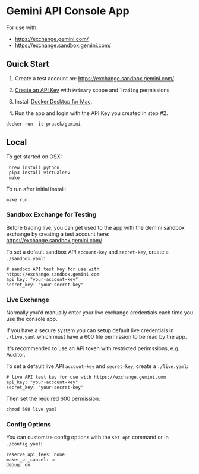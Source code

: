 # Gemini API Console App

For use with:
 - https://exchange.gemini.com/
 - https://exchange.sandbox.gemini.com/

## Quick Start
1. Create a test account on: https://exchange.sandbox.gemini.com/.

2. [Create an API Key](https://exchange.sandbox.gemini.com/settings/api) with `Primary` scope and `Trading` permissions.

3. Install [Docker Desktop for Mac](https://hub.docker.com/editions/community/docker-ce-desktop-mac).

4. Run the app and login with the API Key you created in step #2.
```
docker run -it prasek/gemini
```

## Local
 To get started on OSX:

```
 brew install python
 pip3 install virtualenv
 make
```

To run after initial install:
```
make run
```

### Sandbox Exchange for Testing
Before trading live, you can get used to the app with the Gemini sandbox exchange by creating a test account here:
https://exchange.sandbox.gemini.com/

To set a default sandbox API `account-key` and `secret-key`, create a `./sandbox.yaml`:
```
# sandbox API test key for use with https://exchange.sandbox.gemini.com
api_key: "your-account-key"
secret_key: "your-secret-key"
```

### Live Exchange
Normally you'd manually enter your live exchange credentials each time you use the console app.

If you have a secure system you can setup default live credentials in `./live.yaml` which
must have a 600 file permission to be read by the app.

It's recommended to use an API token with restricted perimssions, e.g. Auditor.

To set a default live API `account-key` and `secret-key`, create a `./live.yaml`:
```
# live API test key for use with https://exchange.gemini.com
api_key: "your-account-key"
secret_key: "your-secret-key"
```

Then set the required 600 permission:
```
chmod 600 live.yaml
```

### Config Options
You can customize config options with the `set opt` command or in `./config.yaml`:
```
reserve_api_fees: none
maker_or_cancel: on
debug: on
```

